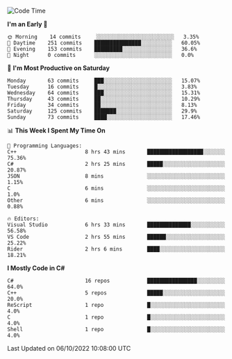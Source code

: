 <!--START_SECTION:waka-->
![Code Time](http://img.shields.io/badge/Code%20Time-844%20hrs%2029%20mins-blue)

**I'm an Early 🐤** 

```text
🌞 Morning    14 commits     ░░░░░░░░░░░░░░░░░░░░░░░░░   3.35% 
🌆 Daytime    251 commits    ███████████████░░░░░░░░░░   60.05% 
🌃 Evening    153 commits    █████████░░░░░░░░░░░░░░░░   36.6% 
🌙 Night      0 commits      ░░░░░░░░░░░░░░░░░░░░░░░░░   0.0%

```
📅 **I'm Most Productive on Saturday** 

```text
Monday       63 commits     ███░░░░░░░░░░░░░░░░░░░░░░   15.07% 
Tuesday      16 commits     █░░░░░░░░░░░░░░░░░░░░░░░░   3.83% 
Wednesday    64 commits     ███░░░░░░░░░░░░░░░░░░░░░░   15.31% 
Thursday     43 commits     ██░░░░░░░░░░░░░░░░░░░░░░░   10.29% 
Friday       34 commits     ██░░░░░░░░░░░░░░░░░░░░░░░   8.13% 
Saturday     125 commits    ███████░░░░░░░░░░░░░░░░░░   29.9% 
Sunday       73 commits     ████░░░░░░░░░░░░░░░░░░░░░   17.46%

```


📊 **This Week I Spent My Time On** 

```text
💬 Programming Languages: 
C++                      8 hrs 43 mins       ██████████████████░░░░░░░   75.36% 
C#                       2 hrs 25 mins       █████░░░░░░░░░░░░░░░░░░░░   20.87% 
JSON                     8 mins              ░░░░░░░░░░░░░░░░░░░░░░░░░   1.15% 
C                        6 mins              ░░░░░░░░░░░░░░░░░░░░░░░░░   1.0% 
Other                    6 mins              ░░░░░░░░░░░░░░░░░░░░░░░░░   0.88%

🔥 Editors: 
Visual Studio            6 hrs 33 mins       ██████████████░░░░░░░░░░░   56.58% 
VS Code                  2 hrs 55 mins       ██████░░░░░░░░░░░░░░░░░░░   25.22% 
Rider                    2 hrs 6 mins        ████░░░░░░░░░░░░░░░░░░░░░   18.21%

```

**I Mostly Code in C#** 

```text
C#                       16 repos            ████████████████░░░░░░░░░   64.0% 
C++                      5 repos             █████░░░░░░░░░░░░░░░░░░░░   20.0% 
ReScript                 1 repo              █░░░░░░░░░░░░░░░░░░░░░░░░   4.0% 
C                        1 repo              █░░░░░░░░░░░░░░░░░░░░░░░░   4.0% 
Shell                    1 repo              █░░░░░░░░░░░░░░░░░░░░░░░░   4.0%

```



 Last Updated on 06/10/2022 10:08:00 UTC
<!--END_SECTION:waka-->
